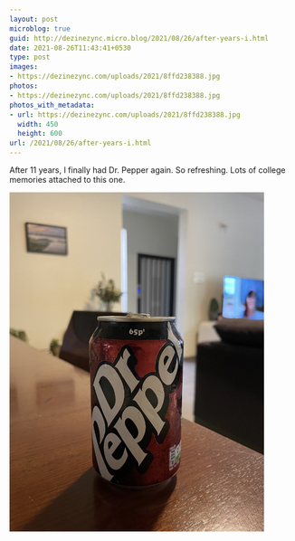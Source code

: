 ```yaml
---
layout: post
microblog: true
guid: http://dezinezync.micro.blog/2021/08/26/after-years-i.html
date: 2021-08-26T11:43:41+0530
type: post
images:
- https://dezinezync.com/uploads/2021/8ffd238388.jpg
photos:
- https://dezinezync.com/uploads/2021/8ffd238388.jpg
photos_with_metadata:
- url: https://dezinezync.com/uploads/2021/8ffd238388.jpg
  width: 450
  height: 600
url: /2021/08/26/after-years-i.html
---
```

After 11 years, I finally had Dr. Pepper again. So refreshing. Lots of college memories attached to this one. 

<img src="uploads/2021/8ffd238388.jpg" width="450" height="600" alt="A can of Dr. Pepper (beverage)" />
